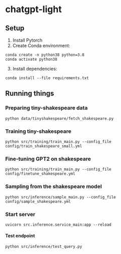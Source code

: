 # chatgpt-light

## Setup
1. Install Pytorch
2. Create Conda environment:
```
conda create -n python38 python=3.8
conda activate python38
```
3. Install dependencies:
```
conda install --file requirements.txt
```

## Running things
### Preparing tiny-shakespeare data
```
python data/tinyshakespeare/fetch_shakespeare.py
```

### Training tiny-shakespeare
```
python src/training/train_main.py --config_file config/train_shakespeare_small.yml
```

### Fine-tuning GPT2 on shakespeare
```
python src/training/train_main.py --config_file config/finetune_shakespeare.yml
```

### Sampling from the shakespeare model
```
python src/inference/sample_main.py --config_file config/sample_shakespeare.yml
```

### Start server
```
uvicorn src.inference.service_main:app --reload
```

#### Test endpoint
```
python src/inference/test_query.py
```